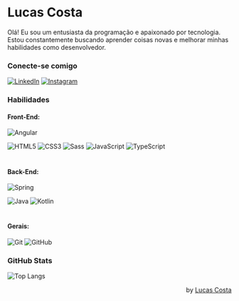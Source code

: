 # Lucas Costa
Olá! Eu sou um entusiasta da programação e apaixonado por tecnologia. Estou constantemente buscando aprender coisas novas e melhorar minhas habilidades como desenvolvedor.


### Conecte-se comigo
[![LinkedIn](https://img.shields.io/badge/-LinkedIn-000?style=for-the-badge&logo=linkedin&logoColor=30A3DC)](https://www.linkedin.com/in/lucas-costa-794529118/)
[![Instagram](https://img.shields.io/badge/-Instagram-000?style=for-the-badge&logo=Instagram&logoColor=30A3DC)](https://www.instagram.com/lucascosta_95/)


### Habilidades

#### Front-End:

![Angular](https://img.shields.io/badge/Angular-000?style=for-the-badge&logo=angular&logoColor=C3002F)

![HTML5](https://img.shields.io/badge/HTML-000?style=for-the-badge&logo=html5&logoColor=30A3DC)
![CSS3](https://img.shields.io/badge/CSS3-000?style=for-the-badge&logo=css3&logoColor=E94D5F)
![Sass](https://img.shields.io/badge/Sass-000?style=for-the-badge&logo=sass)
![JavaScript](https://img.shields.io/badge/JavaScript-000?style=for-the-badge&logo=javascript)
![TypeScript](https://img.shields.io/badge/TypeScript-000?style=for-the-badge&logo=typescript&logoColor=30A3DC)
#

#### Back-End: 
![Spring](https://img.shields.io/badge/Spring-000?style=for-the-badge&logo=Spring&logoColor=30A3DC)

![Java](https://img.shields.io/badge/Java-000?style=for-the-badge&logo=Java&logoColor=30A3DC)
![Kotlin](https://img.shields.io/badge/kotlin-000?style=for-the-badge&logo=Kotlin&logoColor=30A3DC)

#

#### Gerais:

![Git](https://img.shields.io/badge/Git-000?style=for-the-badge&logo=git&logoColor=E94D5F)
![GitHub](https://img.shields.io/badge/GitHub-000?style=for-the-badge&logo=github&logoColor=30A3DC)

### GitHub Stats
![Top Langs](https://github-readme-stats-git-masterrstaa-rickstaa.vercel.app/api/top-langs/?username=lucascosta95&layout=compact&bg_color=000&border_color=30A3DC&title_color=E94D5F&text_color=FFF)


<section align="right">by <a href="https://github.com/lucascosta95">Lucas Costa</a></section>
